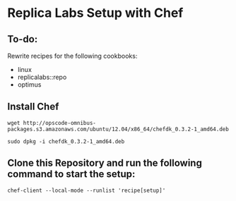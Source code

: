 # Replica Labs Setup with Chef #

## To-do: ##
Rewrite recipes for the following cookbooks:

*  linux
*  replicalabs::repo
*  optimus


## Install Chef ##
```
wget http://opscode-omnibus-packages.s3.amazonaws.com/ubuntu/12.04/x86_64/chefdk_0.3.2-1_amd64.deb
```
```
sudo dpkg -i chefdk_0.3.2-1_amd64.deb
```

## Clone this Repository and run the following command to start the setup: ##
```
chef-client --local-mode --runlist 'recipe[setup]'
```